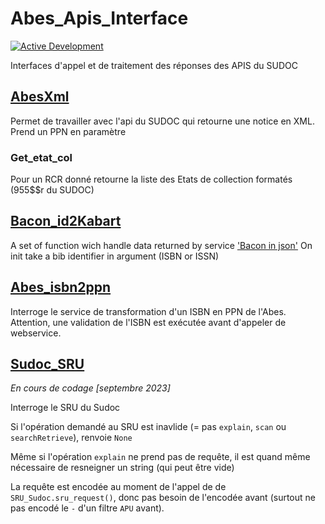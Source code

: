 # Abes_Apis_Interface 

[![Active Development](https://img.shields.io/badge/Maintenance%20Level-Actively%20Developed-brightgreen.svg)](https://gist.github.com/cheerfulstoic/d107229326a01ff0f333a1d3476e068d)

Interfaces d'appel et de traitement des réponses des APIS du SUDOC

## [AbesXml](./AbesXml.py)

Permet de travailler avec l'api du SUDOC qui retourne une notice en XML. Prend un PPN en paramètre

### Get_etat_col

Pour un RCR donné retourne la liste des Etats de collection formatés (955$$r du SUDOC)

## [Bacon_id2Kabart](./Bacon_Id2Kabart.py)

A set of function wich handle data returned by service ['Bacon in json'](http://documentation.abes.fr/aidebacon/index.html#WebserviceId2)
On init take a bib identifier in argument (ISBN or ISSN)

## [Abes_isbn2ppn](./Abes_isbn2ppn.py)

Interroge le service de transformation d'un ISBN en PPN de l'Abes.
Attention, une validation de l'ISBN est exécutée avant d'appeler de webservice.

## [Sudoc_SRU](./Sudoc_SRU.py)

_En cours de codage [septembre 2023]_

Interroge le SRU du Sudoc

Si l'opération demandé au SRU est inavlide (= pas `explain`, `scan` ou `searchRetrieve`), renvoie `None`

Même si l'opération `explain` ne prend pas de requête, il est quand même nécessaire de resneigner un string (qui peut être vide)

La requête est encodée au moment de l'appel de de `SRU_Sudoc.sru_request()`, donc pas besoin de l'encodée avant (surtout ne pas encodé le `-` d'un filtre `APU` avant).